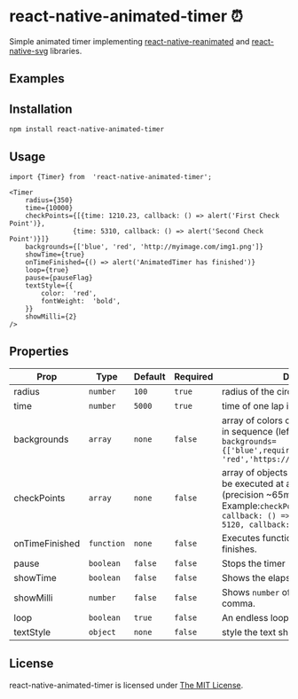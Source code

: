 
# react-native-animated-timer     ⏰

Simple animated timer implementing [react-native-reanimated](https://github.com/kmagiera/react-native-reanimated) and [react-native-svg](https://github.com/react-native-community/react-native-svg) libraries.
 
## Examples

## Installation
`npm install react-native-animated-timer`

## Usage

    import {Timer} from  'react-native-animated-timer';
    
    <Timer
	    radius={350}
	    time={10000}
	    checkPoints={[{time: 1210.23, callback: () => alert('First Check Point')},
	    	        {time: 5310, callback: () => alert('Second Check Point')}]}
	    backgrounds={['blue', 'red', 'http://myimage.com/img1.png']}
	    showTime={true}
	    onTimeFinished={() => alert('AnimatedTimer has finished')}
	    loop={true}
	    pause={pauseFlag}
	    textStyle={{
	    	color:  'red',
	    	fontWeight:  'bold',
	    }}
	    showMilli={2}
    />

## Properties


|  Prop 	|Type		|Default   |Required |	Description  |
|----------------|-------------------------------|-----------------------------|--|--|
|radius|`number`|`100`|`true`|radius of the circle
|time|`number`|`5000`|`true`|time of one lap in milliseconds
|backgrounds|`array`|`none`|`false`|array of colors or images that will appear in sequence (left-right). Example: `backgrounds={['blue',require('./img/image1'), 'red','https://myimage.com/img2.png']}`
|checkPoints|`array`|`none`|`false`|array of objects containing a callback to be executed at a particular time (precision ~65ms). Example:`checkPoints={[{ time: 1120, callback: () => myfunc1()}, { time: 5120, callback: () => myfunc2()}]}`
|onTimeFinished|`function`|`none`|`false`|Executes function when the timer finishes.
|pause|`boolean`|`false`|`false`|Stops the timer
|showTime|`boolean`|`false`|`false`|Shows the elapsed time
|showMilli|`number`|`false`|`false`|Shows `number` of milliseconds after the comma.
|loop|`boolean`|`true`|`false`|An endless loop of timer.
|textStyle|`object`|`none`|`false`|style the text showed `showTime={true}`



</table><h2 id="license">License</h2>
<p>react-native-animated-timer is licensed under <a href="LICENSE">The MIT License</a>.</p>
